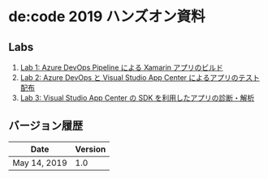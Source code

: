 # de:code 2019 ハンズオン資料

## Labs

1. [Lab 1: Azure DevOps Pipeline による Xamarin アプリのビルド](./lab1/README.md)
2. [Lab 2: Azure DevOps と Visual Studio App Center によるアプリのテスト配布](./lab2/README.md)
3. [Lab 3: Visual Studio App Center の SDK を利用したアプリの診断・解析](./lab3/README.md)

## バージョン履歴

|Date|Version|
|---|---|
|May 14, 2019|1.0|
